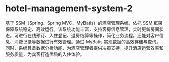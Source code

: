 # hotel-management-system-2
基于 SSM（Spring、Spring MVC、MyBatis）的酒店管理系统，依托 SSM 框架保障系统稳定、高效运行。该系统功能丰富，支持客房信息管理，实时更新房间状态。可进行在线预订、入住登记、退房结算等操作，简化业务流程。还能对客户信息、消费记录等数据进行有效管理。通过 MyBatis 实现数据的高效存储与查询。同时，系统具备数据分析功能，为酒店管理者提供决策支持，提升酒店运营效率和服务质量，为宾客打造优质的入住体验。 
